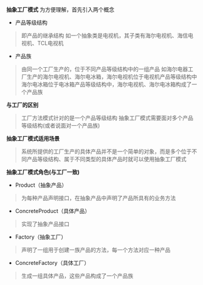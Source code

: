 **抽象工厂模式**
为方便理解，首先引入两个概念

* 产品等级结构
> 即产品的继承结构
> 如一个抽象类是电视机，其子类有海尔电视机、海信电视机、TCL电视机

* 产品族
> 由同一个工厂生产的，位于不同产品等级结构中的一组产品
> 如海尔电器工厂生产的海尔电视机、海尔电冰箱，海尔电视机位于电视机产品等级结构中
>海尔电冰箱位于电冰箱产品等级结构中，海尔电视机、海尔电冰箱构成了一个产品族

**与工厂的区别**
> 工厂方法模式针对的是一个产品等级结构
> 抽象工厂模式需要面对多个产品等级结构(或者说面对一个产品族)

**抽象工厂模式适用场景**
> 系统所提供的工厂生产的具体产品并不是一个简单的对象，而是多个位于不同产品等级结构、属于不同类型的具体产品时就可以使用抽象工厂模式

**抽象工厂模式角色(与工厂一致)**

* Product（抽象产品）
> 为每种产品声明接口，在抽象产品中声明了产品所具有的业务方法

* ConcreteProduct（具体产品）
> 实现了抽象产品接口

* Factory（抽象工厂）
> 声明了一组用于创建一族产品的方法，每一个方法对应一种产品

* ConcreteFactory（具体工厂）
> 生成一组具体产品，这些产品构成了一个产品族

